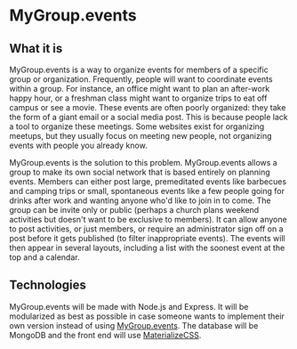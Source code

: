 # MyGroup.events

## What it is

MyGroup.events is a way to organize events for members of a specific group or organization.
Frequently, people will want to coordinate events within a group. For instance, an office might want
to plan an after-work happy hour, or a freshman class might want to organize trips to eat off campus
or see a movie. These events are often poorly organized: they take the form of a giant email or a
social media post. This is because people lack a tool to organize these meetings. Some websites
exist for organizing meetups, but they usually focus on meeting new people, not organizing events
with people you already know. 

MyGroup.events is the solution to this problem. MyGroup.events allows a group to make its own social
network that is based entirely on planning events. Members can either post large, premeditated
events like barbecues and camping trips or small, spontaneous events like a few people going for
drinks after work and wanting anyone who'd like to join in to come. The group can be invite only or
public (perhaps a church plans weekend activities but doesn't want to be exclusive to members). It
can allow anyone to post activities, or just members, or require an administrator sign off on a post
before it gets published (to filter inappropriate events). The events will then appear in several
layouts, including a list with the soonest event at the top and a calendar.

## Technologies

MyGroup.events will be made with Node.js and Express. It will be modularized as best as possible in
case someone wants to implement their own version instead of using
[MyGroup.events](http:\\mygroup.events). The database will be MongoDB and the front end will use
[MaterializeCSS](http:\\materializecss.com).
